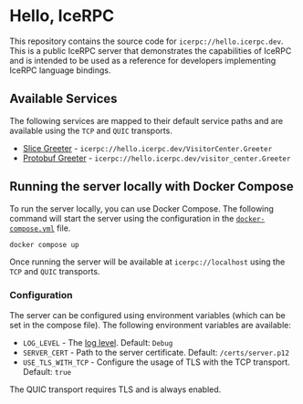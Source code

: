 # Hello, IceRPC

This repository contains the source code for `icerpc://hello.icerpc.dev`. This is a public IceRPC server that
demonstrates the capabilities of IceRPC and is intended to be used as a reference for developers
implementing IceRPC language bindings.

## Available Services

The following services are mapped to their default service paths and are available using the `TCP` and `QUIC` transports.

- [Slice Greeter](./src/Greeter.Slice/slice/Greeter.slice) - `icerpc://hello.icerpc.dev/VisitorCenter.Greeter`
- [Protobuf Greeter](./src/Greeter.Protobuf/proto/greeter.proto) - `icerpc://hello.icerpc.dev/visitor_center.Greeter`

## Running the server locally with Docker Compose

To run the server locally, you can use Docker Compose. The following command will start the server using the
configuration in the [`docker-compose.yml`](./docker-compose.yml) file.

```bash
docker compose up
```

Once running the server will be available at `icerpc://localhost` using the `TCP` and `QUIC` transports.

### Configuration

The server can be configured using environment variables (which can be set in the compose file).
The following environment variables are available:

- `LOG_LEVEL` - The [log level](https://learn.microsoft.com/en-us/dotnet/core/extensions/logging?tabs=command-line#log-level). Default: `Debug`
- `SERVER_CERT` - Path to the server certificate. Default: `/certs/server.p12`
- `USE_TLS_WITH_TCP` - Configure the usage of TLS with the TCP transport. Default: `true`

The QUIC transport requires TLS and is always enabled.
